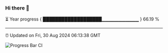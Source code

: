### Hi there 👋

⏳ Year progress { ███████████████████▁▁▁▁▁▁▁▁▁▁▁ } 66.19 %

---

⏰ Updated on Fri, 30 Aug 2024 06:13:38 GMT

![Progress Bar CI](https://github.com/Shyam-Makwana/GitHub-Actions-Demo/workflows/Progress%20Bar%20CI/badge.svg)
